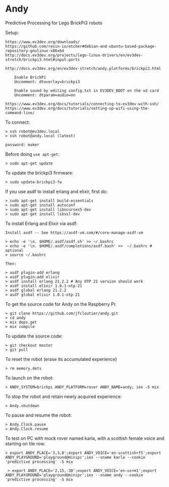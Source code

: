 # Andy

Predictive Processing for Lego BrickPi3 robots

Setup:

    https://www.ev3dev.org/downloads/
    https://github.com/resin-io/etcher#debian-and-ubuntu-based-package-repository-gnulinux-x86x64
    http://docs.ev3dev.org/projects/lego-linux-drivers/en/ev3dev-stretch/brickpi3.html#input-ports

    http://docs.ev3dev.org/en/ev3dev-stretch/andy.platforms/brickpi3.html

        Enable BrickPi
        Uncomment: dtoverlay=brickpi3

        Enable sound by editing config.txt in EV3DEV_BOOT on the sd card
        Uncomment: dtparam=audio=on

    https://www.ev3dev.org/docs/tutorials/connecting-to-ev3dev-with-ssh/
    https://www.ev3dev.org/docs/tutorials/setting-up-wifi-using-the-command-line/

To connect:

    > ssh robot@ev3dev.local
    > ssh robot@andy.local (latest)
    
    password: maker

Before doing `use apt-get`:

    > sudo apt-get update

To update the brickpi3 firmware:

    > sudo update-brickpi3-fw


If you use asdf to install erlang and elixir, first do:

    > sudo apt-get install build-essentials
    > sudo apt-get install autoconf
    > sudo apt-get install libncurses5-dev
    > sudo apt-get install libssl-dev

To install Erlang and Elixir via asdf:

    Install asdf -- See https://asdf-vm.com/#/core-manage-asdf-vm

    > echo -e '\n. $HOME/.asdf/asdf.sh' >> ~/.bashrc
    > echo -e '\n. $HOME/.asdf/completions/asdf.bash' >>  ~/.bashrc # optional
    > source ~/.bashrc

    Then:

    > asdf plugin-add erlang
    > asdf plugin-add elixir
    > asdf install erlang 21.2.2 # Any OTP 21 version should work
    > asdf install elixir 1.8.1-otp-21
    > asdf global erlang 21.2.2
    > asdf global elixir 1.8.1-otp-21

To get the source code for Andy on the Raspberry Pi:

    > git clone https://github.com/jfcloutier/andy.git
    > cd andy
    > mix deps.get
    > mix compile
    
To update the source code:

    > git checkout master
    > git pull
    
To reset the robot (erase its accumulated experience)

    > rm memory.dets

To launch on the robot:

    > ANDY_SYSTEM=brickpi ANDY_PLATFORM=rover ANDY_NAME=andy; iex -S mix
    
To stop the robot and retain newly acquired experience:

    > Andy.shutdown

To pause and resume the robot:

    > Andy.Clock.pause
    > Andy.Clock.resume


To test on PC with mock rover named karla, with a scottish female voice and starting on tile row:

    > export ANDY_PLACE='3,3,0';export ANDY_VOICE='en-scottish+f5';export ANDY_PLAYGROUND='playground@minipc';iex --sname karla --cookie 'predictive processing' -S mix

     > export ANDY_PLACE='2,15,-30';export ANDY_VOICE='en-us+m1';export ANDY_PLAYGROUND='playground@minipc';iex --sname andy --cookie 'predictive processing' -S mix



